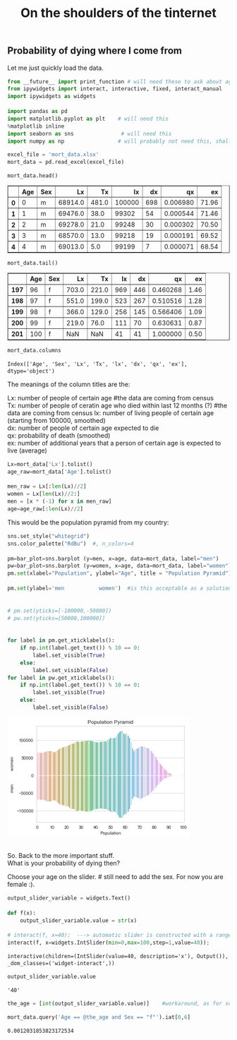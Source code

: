 ﻿---
layout: post
title: On the shoulders of the tinternet
---

## Probability of dying where I come from 
  
    
Let me just quickly load the data. 
  
  

```python
from __future__ import print_function # will need these to ask about age
from ipywidgets import interact, interactive, fixed, interact_manual
import ipywidgets as widgets

import pandas as pd
import matplotlib.pyplot as plt    # will need this
%matplotlib inline                 
import seaborn as sns               # will need this
import numpy as np                 # will probably not need this, shall check


```


```python
excel_file = 'mort_data.xlsx'
mort_data = pd.read_excel(excel_file)
```


```python
mort_data.head()
```




<div>
<style scoped>
    .dataframe tbody tr th:only-of-type {
        vertical-align: middle;
    }

    .dataframe tbody tr th {
        vertical-align: top;
    }

    .dataframe thead th {
        text-align: right;
    }
</style>
<table border="1" class="dataframe">
  <thead>
    <tr style="text-align: right;">
      <th></th>
      <th>Age</th>
      <th>Sex</th>
      <th>Lx</th>
      <th>Tx</th>
      <th>lx</th>
      <th>dx</th>
      <th>qx</th>
      <th>ex</th>
    </tr>
  </thead>
  <tbody>
    <tr>
      <th>0</th>
      <td>0</td>
      <td>m</td>
      <td>68914.0</td>
      <td>481.0</td>
      <td>100000</td>
      <td>698</td>
      <td>0.006980</td>
      <td>71.96</td>
    </tr>
    <tr>
      <th>1</th>
      <td>1</td>
      <td>m</td>
      <td>69476.0</td>
      <td>38.0</td>
      <td>99302</td>
      <td>54</td>
      <td>0.000544</td>
      <td>71.46</td>
    </tr>
    <tr>
      <th>2</th>
      <td>2</td>
      <td>m</td>
      <td>69278.0</td>
      <td>21.0</td>
      <td>99248</td>
      <td>30</td>
      <td>0.000302</td>
      <td>70.50</td>
    </tr>
    <tr>
      <th>3</th>
      <td>3</td>
      <td>m</td>
      <td>68570.0</td>
      <td>13.0</td>
      <td>99218</td>
      <td>19</td>
      <td>0.000191</td>
      <td>69.52</td>
    </tr>
    <tr>
      <th>4</th>
      <td>4</td>
      <td>m</td>
      <td>69013.0</td>
      <td>5.0</td>
      <td>99199</td>
      <td>7</td>
      <td>0.000071</td>
      <td>68.54</td>
    </tr>
  </tbody>
</table>
</div>




```python
mort_data.tail()
```




<div>
<style scoped>
    .dataframe tbody tr th:only-of-type {
        vertical-align: middle;
    }

    .dataframe tbody tr th {
        vertical-align: top;
    }

    .dataframe thead th {
        text-align: right;
    }
</style>
<table border="1" class="dataframe">
  <thead>
    <tr style="text-align: right;">
      <th></th>
      <th>Age</th>
      <th>Sex</th>
      <th>Lx</th>
      <th>Tx</th>
      <th>lx</th>
      <th>dx</th>
      <th>qx</th>
      <th>ex</th>
    </tr>
  </thead>
  <tbody>
    <tr>
      <th>197</th>
      <td>96</td>
      <td>f</td>
      <td>703.0</td>
      <td>221.0</td>
      <td>969</td>
      <td>446</td>
      <td>0.460268</td>
      <td>1.46</td>
    </tr>
    <tr>
      <th>198</th>
      <td>97</td>
      <td>f</td>
      <td>551.0</td>
      <td>199.0</td>
      <td>523</td>
      <td>267</td>
      <td>0.510516</td>
      <td>1.28</td>
    </tr>
    <tr>
      <th>199</th>
      <td>98</td>
      <td>f</td>
      <td>366.0</td>
      <td>129.0</td>
      <td>256</td>
      <td>145</td>
      <td>0.566406</td>
      <td>1.09</td>
    </tr>
    <tr>
      <th>200</th>
      <td>99</td>
      <td>f</td>
      <td>219.0</td>
      <td>76.0</td>
      <td>111</td>
      <td>70</td>
      <td>0.630631</td>
      <td>0.87</td>
    </tr>
    <tr>
      <th>201</th>
      <td>100</td>
      <td>f</td>
      <td>NaN</td>
      <td>NaN</td>
      <td>41</td>
      <td>41</td>
      <td>1.000000</td>
      <td>0.50</td>
    </tr>
  </tbody>
</table>
</div>




```python
mort_data.columns
```




    Index(['Age', 'Sex', 'Lx', 'Tx', 'lx', 'dx', 'qx', 'ex'], dtype='object')



The meanings of the column titles are the: 
  
Lx: number of people of certain age #the data are coming from census  
Tx: number of people of ceratin age who died within last 12 months (?) #the data are coming from census
lx: number of living people of certain age (starting from 100000, smoothed)  
dx: number of people of certain age expected to die  
qx: probability of death (smoothed)  
ex: number of additional years that a person of certain age is expected to live (average)


```python
Lx=mort_data['Lx'].tolist()
age_raw=mort_data['Age'].tolist()

men_raw = Lx[:len(Lx)//2]
women = Lx[len(Lx)//2:]
men = [x * (-1) for x in men_raw]
age=age_raw[:len(Lx)//2]

```

This would be the population pyramid from my country:
  


```python
sns.set_style("whitegrid")
sns.color_palette("RdBu")  #, n_colors=4

pm=bar_plot=sns.barplot (y=men, x=age, data=mort_data, label="men")
pw=bar_plot=sns.barplot (y=women, x=age, data=mort_data, label="women")
pm.set(xlabel="Population", ylabel="Age", title = "Population Pyramid")

pm.set(ylabel='men           women')  #is this acceptable as a solution? pure trickery :)


# pm.set(yticks=[-100000,-50000]) 
# pw.set(yticks=[50000,100000])


for label in pm.get_xticklabels():
    if np.int(label.get_text()) % 10 == 0:  
        label.set_visible(True)
    else:
        label.set_visible(False)
for label in pw.get_xticklabels():
    if np.int(label.get_text()) % 10 == 0:  
        label.set_visible(True)
    else:
        label.set_visible(False)
```


![png](output_10_0.png)



```python

```

So.  Back to the more important stuff.     
What is your probability of dying then?  
  
  
Choose your age on the slider. # still need to add the sex. For now you are female :).
  


```python
output_slider_variable = widgets.Text()

def f(x):
    output_slider_variable.value = str(x)

# interact(f, x=40);  ---> automatic slider is constructed with a range of [−10,+3×10]
interact(f, x=widgets.IntSlider(min=0,max=100,step=1,value=40));
```


    interactive(children=(IntSlider(value=40, description='x'), Output()), _dom_classes=('widget-interact',))



```python
output_slider_variable.value
```




    '40'




```python
the_age = [int(output_slider_variable.value)]    #workaround, as for some reason, df.query won't work with anything but lists
```


```python
mort_data.query('Age == @the_age and Sex == "f"').iat[0,6]
```




    0.0012031853823172534




```python

```


```python

```


```python

```
